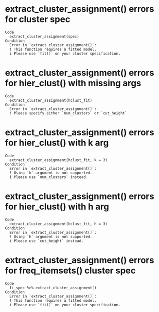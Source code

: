 # extract_cluster_assignment() errors for cluster spec

    Code
      extract_cluster_assignment(spec)
    Condition
      Error in `extract_cluster_assignment()`:
      ! This function requires a fitted model.
      i Please use `fit()` on your cluster specification.

# extract_cluster_assignment() errors for hier_clust() with missing args

    Code
      extract_cluster_assignment(hclust_fit)
    Condition
      Error in `extract_cluster_assignment()`:
      ! Please specify either `num_clusters` or `cut_height`.

# extract_cluster_assignment() errors for hier_clust() with k arg

    Code
      extract_cluster_assignment(hclust_fit, k = 3)
    Condition
      Error in `extract_cluster_assignment()`:
      ! Using `k` argument is not supported.
      i Please use `num_clusters` instead.

# extract_cluster_assignment() errors for hier_clust() with h arg

    Code
      extract_cluster_assignment(hclust_fit, h = 3)
    Condition
      Error in `extract_cluster_assignment()`:
      ! Using `h` argument is not supported.
      i Please use `cut_height` instead.

# extract_cluster_assignment() errors for freq_itemsets() cluster spec

    Code
      fi_spec %>% extract_cluster_assignment()
    Condition
      Error in `extract_cluster_assignment()`:
      ! This function requires a fitted model.
      i Please use `fit()` on your cluster specification.

